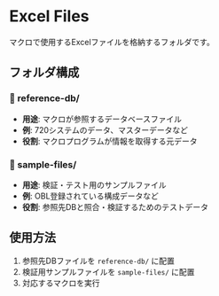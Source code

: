 # Excel Files

マクロで使用するExcelファイルを格納するフォルダです。

## フォルダ構成

### 📁 reference-db/
- **用途**: マクロが参照するデータベースファイル
- **例**: 720システムのデータ、マスターデータなど
- **役割**: マクロプログラムが情報を取得する元データ

### 📁 sample-files/
- **用途**: 検証・テスト用のサンプルファイル
- **例**: OBL登録されている構成データなど
- **役割**: 参照先DBと照合・検証するためのテストデータ

## 使用方法
1. 参照先DBファイルを `reference-db/` に配置
2. 検証用サンプルファイルを `sample-files/` に配置
3. 対応するマクロを実行

